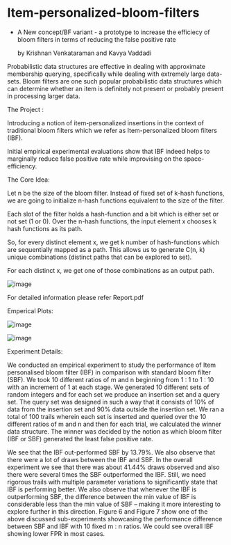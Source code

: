 # Item-personalized-bloom-filters

- A New concept/BF variant - a prototype to increase the efficiecy of bloom filters in terms of reducing the false positive rate

  by Krishnan Venkataraman and Kavya Vaddadi

Probabilistic data structures are effective in dealing with approximate membership querying, specifically while dealing with extremely large data-sets. Bloom filters are one such popular probabilistic data structures which can determine whether an item is definitely not present or probably present in processing larger data.

The Project :

Introducing a notion of item-personalized insertions in the context of traditional bloom filters which we refer as Item-personalized bloom filters (IBF). 

Initial empirical experimental evaluations show that IBF indeed helps to marginally reduce false positive rate while improvising on the space-efficiency.

The Core Idea:

Let n be the size of the bloom filter. Instead of fixed set of k-hash functions, we are going to initialize n-hash functions equivalent to the size of the filter.

Each slot of the filter holds a hash-function and a bit which is either set or not set (1 or 0). Over the n-hash functions, the input element x chooses k hash functions as its path. 

So, for every distinct element x, we get k number of hash-functions which are sequentially mapped as a path. This allows us to generate C(n, k) unique combinations (distinct paths that can be explored to set). 

For each distinct x, we get one of those combinations as an output path.


![image](https://user-images.githubusercontent.com/117613924/201556007-fb9e3489-3426-4315-9210-ae0f5619c63e.png)

For detailed information please refer Report.pdf


Emperical Plots:

![image](https://user-images.githubusercontent.com/117613924/201556190-790f96e4-fac2-4170-9aaa-daa3b1a3a4a2.png)

![image](https://user-images.githubusercontent.com/117613924/201556227-0be9feb7-7d74-49e8-b31b-354fd5d28ea6.png)


Experiment Details:

We conducted an empirical experiment to study the performance of Item personalised bloom
filter (IBF) in comparison with standard bloom filter (SBF). We took 10 different ratios of m and n beginning from
1 : 1 to 1 : 10 with an increment of 1 at each stage. We generated 10 different sets of random integers and for each set
we produce an insertion set and a query set. The query set was designed in such a way that it consists of 10% of data
from the insertion set and 90% data outside the insertion set. We ran a total of 100 trails wherein each set is inserted
and queried over the 10 different ratios of m and n and then for each trial, we calculated the winner data structure. The
winner was decided by the notion as which bloom filter (IBF or SBF) generated the least false positive rate.

We see that the IBF out-performed SBF by 13.79%. We also observe that there were a lot of
draws between the IBF and SBF. In the overall experiment we see that there was about 41.44% draws observed and also
there were several times the SBF outperformed the IBF. Still, we need rigorous trails with multiple parameter variations
to significantly state that IBF is performing better. We also observe that whenever the IBF is outperforming SBF, the
difference between the min value of IBF is considerable less than the min value of SBF – making it more interesting to
explore further in this direction. Figure 6 and Figure 7 show one of the above discussed sub-experiments showcasing
the performance difference between SBF and IBF with 10 fixed m : n ratios. We could see overall IBF showing lower
FPR in most cases.



